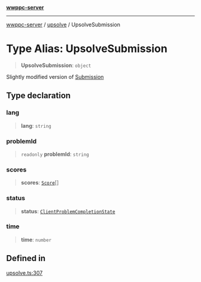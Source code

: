 [**wwppc-server**](../../README.md)

***

[wwppc-server](../../modules.md) / [upsolve](../README.md) / UpsolveSubmission

# Type Alias: UpsolveSubmission

> **UpsolveSubmission**: `object`

Slightly modified version of [Submission](../../database/type-aliases/Submission.md)

## Type declaration

### lang

> **lang**: `string`

### problemId

> `readonly` **problemId**: `string`

### scores

> **scores**: [`Score`](../../database/type-aliases/Score.md)[]

### status

> **status**: [`ClientProblemCompletionState`](../../api/enumerations/ClientProblemCompletionState.md)

### time

> **time**: `number`

## Defined in

[upsolve.ts:307](https://github.com/WWPPC/WWPPC-server/blob/2a0f62ef9a8d6c45bd23ae8a1bcfb9cead6c0088/src/upsolve.ts#L307)

